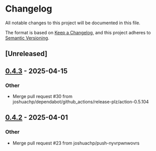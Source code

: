 # Changelog

All notable changes to this project will be documented in this file.

The format is based on [Keep a Changelog](https://keepachangelog.com/en/1.0.0/),
and this project adheres to [Semantic Versioning](https://semver.org/spec/v2.0.0.html).

## [Unreleased]

## [0.4.3](https://github.com/joshuachp/phoenix-chan/compare/v0.4.2...v0.4.3) - 2025-04-15

### Other

- Merge pull request #30 from joshuachp/dependabot/github_actions/release-plz/action-0.5.104

## [0.4.2](https://github.com/joshuachp/phoenix-chan/compare/v0.4.1...v0.4.2) - 2025-04-01

### Other

- Merge pull request #23 from joshuachp/push-nyvrpwnwovrs
